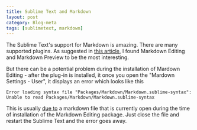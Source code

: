 ```yaml
---
title: Sublime Text and Markdown
layout: post
category: Blog-meta
tags: [sublimetext, markdown]
---
```

The Sublime Text's support for Markdown is amazing. There are many supported plugins. As suggested in [this article](http://plaintext-productivity.net/2-04-how-to-set-up-sublime-text-for-markdown-editing.html), I found Markdown Editing and Markdown Preview to be the most interesting.

But there can be a potential problem during the installation of Mardown Editing  - after the plug-in is installed, it once you open the "Mardown Settings - User", it displays an error which looks like this

```err
Error loading syntax file "Packages/Markdown/Markdown.sublime-syntax": Unable to read Packages/Markdown/Markdown.sublime-syntax
```

This is usually [due to](https://github.com/SublimeText-Markdown/MarkdownEditing/issues/485) a markdown file that is currently open during the time of installation of the Markdown Editing package. Just close the file and restart the Sublime Text and the error goes away.